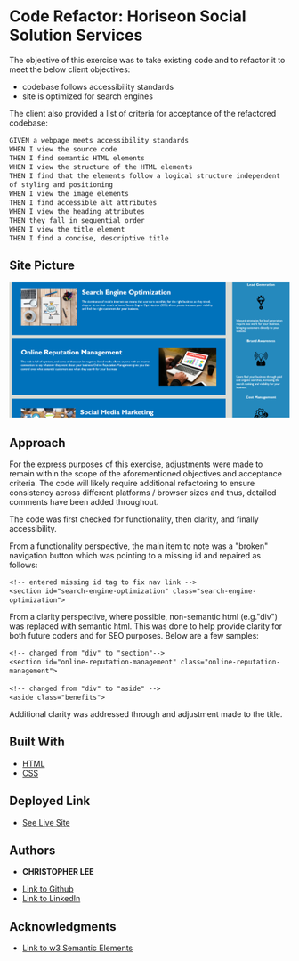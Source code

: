 # Code Refactor: Horiseon Social Solution Services

The objective of this exercise was to take existing code and to refactor it to meet the below client objectives:
* codebase follows accessibility standards
* site is optimized for search engines

The client also provided a list of criteria for acceptance of the refactored codebase:

```
GIVEN a webpage meets accessibility standards
WHEN I view the source code
THEN I find semantic HTML elements
WHEN I view the structure of the HTML elements
THEN I find that the elements follow a logical structure independent of styling and positioning
WHEN I view the image elements
THEN I find accessible alt attributes
WHEN I view the heading attributes
THEN they fall in sequential order
WHEN I view the title element
THEN I find a concise, descriptive title
```
## Site Picture
![Image](site_image.png)

## Approach

For the express purposes of this exercise, adjustments were made to remain within the scope of the aforementioned objectives and acceptance criteria. The code will likely require additional refactoring to ensure consistency across different platforms / browser sizes and thus, detailed comments have been added throughout.

The code was first checked for functionality, then clarity, and finally accessibility.

From a functionality perspective, the main item to note was a "broken" navigation button which was pointing to a missing id and repaired as follows:

```
<!-- entered missing id tag to fix nav link -->
<section id="search-engine-optimization" class="search-engine-optimization">
```
From a clarity perspective, where possible, non-semantic html (e.g."div") was replaced with semantic html.  This was done to help provide clarity for both future coders and for SEO purposes.  Below are a few samples:

```
<!-- changed from "div" to "section"-->
<section id="online-reputation-management" class="online-reputation-management">

<!-- changed from "div" to "aside" -->
<aside class="benefits">
```
Additional clarity was addressed through and adjustment made to the title.

## Built With

* [HTML](https://developer.mozilla.org/en-US/docs/Web/HTML)
* [CSS](https://developer.mozilla.org/en-US/docs/Web/CSS)

## Deployed Link

* [See Live Site](https://cofchips.github.io/code_refractor/)


## Authors

* **CHRISTOPHER LEE** 

- [Link to Github](https://github.com/CofChips)
- [Link to LinkedIn](https://www.linkedin.com/in/christophernlee/)

## Acknowledgments

* [Link to w3 Semantic Elements](https://www.w3schools.com/html/html5_semantic_elements.asp)

